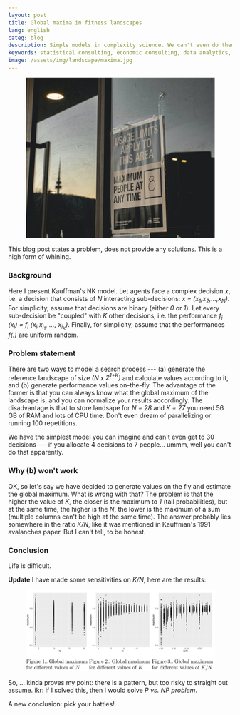 ```yaml
---
layout: post
title: Global maxima in fitness landscapes
lang: english
categ: blog
description: Simple models in complexity science. We can't even do them. 
keywords: statistical consulting, economic consulting, data analytics, econometrics
image: /assets/img/landscape/maxima.jpg
---
```


<figure class="text-center">
<img class="w-75" src="/assets/img/landscape/maxima.jpg"/>
</figure>

This blog post states a problem, does not provide any solutions. This is a high form of whining.

### Background

Here I present Kauffman's NK model. Let agents face a complex decision _x_, i.e. a decision that consists of _N_ interacting sub-decisions: _x = (x<sub>1</sub>,x<sub>2</sub>,...,x<sub>N</sub>)_. For simplicity, assume that decisions are binary (either _0_ or _1_). Let every sub-decision be "coupled" with _K_ other decisions, i.e. the performance _f<sub>i</sub> (x<sub>i</sub>) = f<sub>i</sub> (x<sub>i</sub>,x<sub>i<sub>1</sub></sub>, ..., x<sub>i<sub>K</sub></sub>)_. Finally, for simplicity, assume that the performances _f(.)_ are uniform random.

### Problem statement
There are two ways to model a search process --- (a) generate the reference landscape of size _(N_ x _2<sup>1+K</sup>)_ and calculate values according to it, and (b) generate performance values on-the-fly. The advantage of the former is that you can always know what the global maximum of the landscape is, and you can normalize your results accordingly. The disadvantage is that to store landsape for _N = 28_ and _K = 27_ you need 56 GB of RAM and lots of CPU time. Don't even dream of parallelizing or running 100 repetitions.

We have the simplest model you can imagine and can't even get to 30 decisions --- if you allocate 4 decisions to 7 people... ummm, well you can't do that apparently.

### Why (b) won't work
OK, so let's say we have decided to generate values on the fly and estimate the global maximum. What is wrong with that? The problem is that the higher the value of _K_, the closer is the maximum to _1_ (tail probabilities), but at the same time, the higher is the _N_, the lower is the maximum of a sum (multiple columns can't be high at the same time). The answer probably lies somewhere in the ratio _K/N_, like it was mentioned in Kauffman's 1991 avalanches paper. But I can't tell, to be honest.

### Conclusion
Life is difficult. 

**Update** I have made some sensitivities on _K/N_, here are the results:

<figure class="text-center">
<img class="w-100" src="/assets/img/landscape/globalmax.png"/>
</figure>

So, ... kinda proves my point: there is a pattern, but too risky to straight out assume. ikr: if I solved this, then I would solve _P vs. NP problem_.

A new conclusion: pick your battles!

